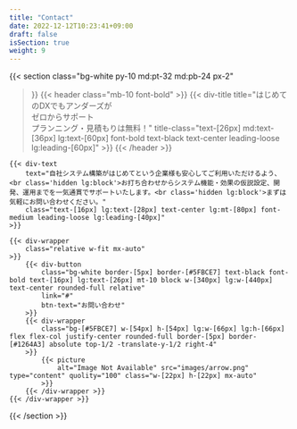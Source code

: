 ```yaml
---
title: "Contact"
date: 2022-12-12T10:23:41+09:00
draft: false
isSection: true
weight: 9
---
```


{{< section
    class="bg-white py-10 md:pt-32 md:pb-24 px-2"
>}}
    {{< header
        class="mb-10 font-bold"
    >}}
        {{< div-title
            title="はじめてのDXでもアンダーズが<br class='hidden lg:block'>ゼロからサポート<br class='hidden lg:block'>プランニング・見積もりは無料！"
            title-class="text-[26px] md:text-[36px] lg:text-[60px] font-bold text-black text-center leading-loose lg:leading-[60px]"
        >}}
    {{< /header >}}

    {{< div-text
        text="自社システム構築がはじめてという企業様も安心してご利用いただけるよう、<br class='hidden lg:block'>お打ち合わせからシステム機能・効果の仮説設定、開発、運用までを一気通貫でサポートいたします。<br class='hidden lg:block'>まずは気軽にお問い合わせください。"
        class="text-[16px] lg:text-[28px] text-center lg:mt-[80px] font-medium leading-loose lg:leading-[40px]"
    >}}

    {{< div-wrapper
        class="relative w-fit mx-auto"
    >}}
        {{< div-button
            class="bg-white border-[5px] border-[#5FBCE7] text-black font-bold text-[16px] lg:text-[26px] mt-10 block w-[340px] lg:w-[440px] text-center rounded-full relative"
            link="#"
            btn-text="お問い合わせ"
        >}}
        {{< div-wrapper
            class="bg-[#5FBCE7] w-[54px] h-[54px] lg:w-[66px] lg:h-[66px] flex flex-col justify-center rounded-full border-[5px] border-[#1264A3] absolute top-1/2 -translate-y-1/2 right-4"
        >}}
            {{< picture
                alt="Image Not Available" src="images/arrow.png" type="content" quolity="100" class="w-[22px] h-[22px] mx-auto"
            >}}
        {{< /div-wrapper >}}
    {{< /div-wrapper >}}


{{< /section >}}

